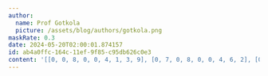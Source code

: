 ```yaml
---
author:
  name: Prof Gotkola
  picture: /assets/blog/authors/gotkola.png
maskRate: 0.3
date: 2024-05-20T02:00:01.874157
id: ab4a0ffc-164c-11ef-9f85-c95db626c0e3
content: '[[0, 0, 8, 0, 0, 4, 1, 3, 9], [0, 7, 0, 8, 0, 0, 4, 6, 2], [0, 9, 1, 6, 2, 0, 0, 7, 8], [1, 5, 4, 0, 3, 2, 0, 8, 7], [0, 2, 7, 0, 8, 5, 3, 9, 1], [0, 3, 0, 7, 1, 0, 2, 5, 4], [0, 0, 5, 2, 4, 7, 9, 1, 6], [7, 0, 2, 3, 6, 9, 0, 4, 5], [9, 4, 6, 1, 0, 8, 7, 2, 0]]'
---
```

